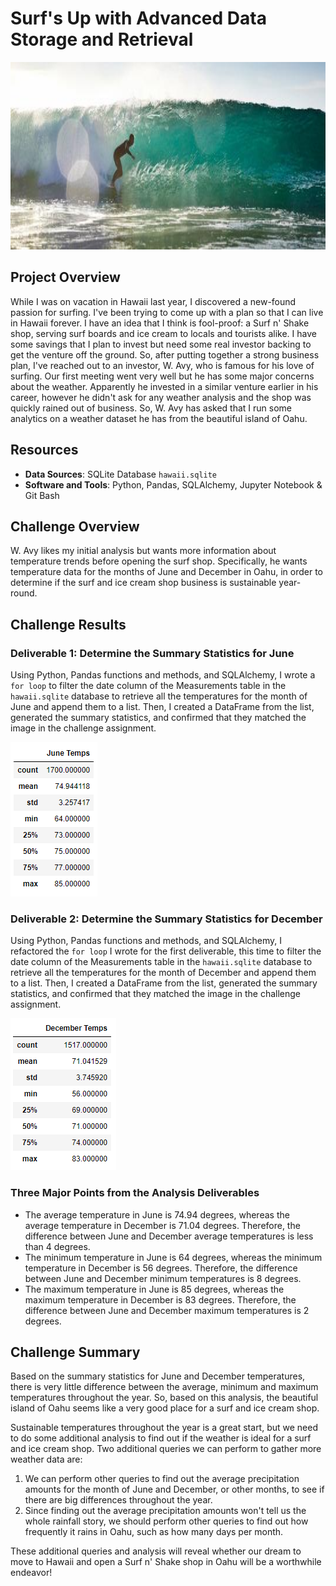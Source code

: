 # Surf's Up with Advanced Data Storage and Retrieval
<img src="images/Surfing.jpg" width="1000" height="300">

## Project Overview
While I was on vacation in Hawaii last year, I discovered a new-found passion for surfing. I've been trying to come up with a plan so that I can live in Hawaii forever. I have an idea that I think is fool-proof: a Surf n' Shake shop, serving surf boards and ice cream to locals and tourists alike. I have some savings that I plan to invest but need some real investor backing to get the venture off the ground. So, after putting together a strong business plan, I've reached out to an investor, W. Avy, who is famous for his love of surfing. Our first meeting went very well but he has some major concerns about the weather. Apparently he invested in a similar venture earlier in his career, however he didn't ask for any weather analysis and the shop was quickly rained out of business. So, W. Avy has asked that I run some analytics on a weather dataset he has from the beautiful island of Oahu.

## Resources
- **Data Sources**: SQLite Database `hawaii.sqlite`
- **Software and Tools**: Python, Pandas, SQLAlchemy, Jupyter Notebook & Git Bash 

## Challenge Overview
W. Avy likes my initial analysis but wants more information about temperature trends before opening the surf shop. Specifically, he wants temperature data for the months of June and December in Oahu, in order to determine if the surf and ice cream shop business is sustainable year-round.

## Challenge Results
### Deliverable 1: Determine the Summary Statistics for June
Using Python, Pandas functions and methods, and SQLAlchemy, I wrote a `for loop` to filter the date column of the Measurements table in the `hawaii.sqlite` database to retrieve all the temperatures for the month of June and append them to a list. Then, I created a DataFrame from the list, generated the summary statistics, and confirmed that they matched the image in the challenge assignment.

<img src="images/Delv 1_sum stats.PNG">

### Deliverable 2: Determine the Summary Statistics for December
Using Python, Pandas functions and methods, and SQLAlchemy, I refactored the `for loop` I wrote for the first deliverable, this time to filter the date column of the Measurements table in the `hawaii.sqlite` database to retrieve all the temperatures for the month of December and append them to a list. Then, I created a DataFrame from the list, generated the summary statistics, and confirmed that they matched the image in the challenge assignment.

<img src="images/Delv 2_sum stats.PNG">

### Three Major Points from the Analysis Deliverables
- The average temperature in June is 74.94 degrees, whereas the average temperature in December is 71.04 degrees. Therefore, the difference between June and December average temperatures is less than 4 degrees.
- The minimum temperature in June is 64 degrees, whereas the minimum temperature in December is 56 degrees. Therefore, the difference between June and December minimum temperatures is 8 degrees.
- The maximum temperature in June is 85 degrees, whereas the maximum temperature in December is 83 degrees. Therefore, the difference between June and December maximum temperatures is 2 degrees.

## Challenge Summary
Based on the summary statistics for June and December temperatures, there is very little difference between the average, minimum and maximum temperatures throughout the year. So, based on this analysis, the beautiful island of Oahu seems like a very good place for a surf and ice cream shop.

Sustainable temperatures throughout the year is a great start, but we need to do some additional analysis to find out if the weather is ideal for a surf and ice cream shop. Two additional queries we can perform to gather more weather data are:
1. We can perform other queries to find out the average precipitation amounts for the month of June and December, or other months, to see if there are big differences throughout the year.
2. Since finding out the average precipitation amounts won't tell us the whole rainfall story, we should perform other queries to find out how frequently it rains in Oahu, such as how many days per month. 

These additional queries and analysis will reveal whether our dream to move to Hawaii and open a Surf n' Shake shop in Oahu will be a worthwhile endeavor!

